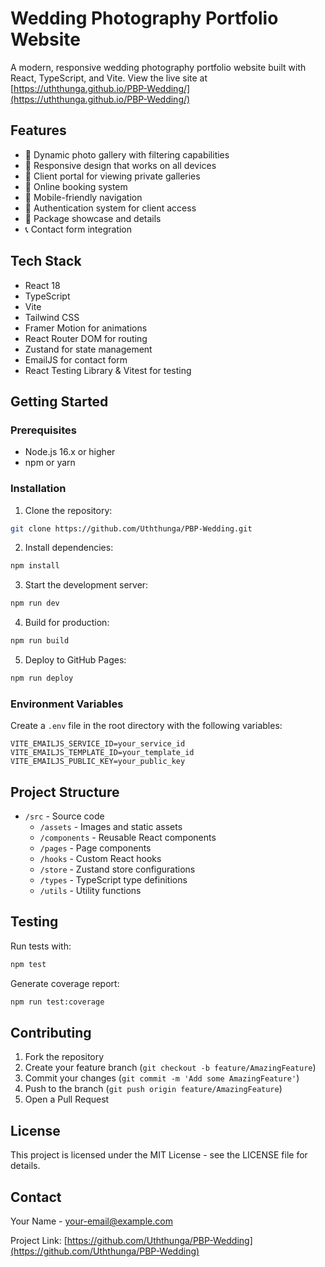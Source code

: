 # Wedding Photography Portfolio Website

A modern, responsive wedding photography portfolio website built with React, TypeScript, and Vite. View the live site at [https://uththunga.github.io/PBP-Wedding/](https://uththunga.github.io/PBP-Wedding/)

## Features

- 📸 Dynamic photo gallery with filtering capabilities
- 🎨 Responsive design that works on all devices
- 👥 Client portal for viewing private galleries
- 📅 Online booking system
- 📱 Mobile-friendly navigation
- 🔐 Authentication system for client access
- 💼 Package showcase and details
- 📞 Contact form integration

## Tech Stack

- React 18
- TypeScript
- Vite
- Tailwind CSS
- Framer Motion for animations
- React Router DOM for routing
- Zustand for state management
- EmailJS for contact form
- React Testing Library & Vitest for testing

## Getting Started

### Prerequisites

- Node.js 16.x or higher
- npm or yarn

### Installation

1. Clone the repository:
```bash
git clone https://github.com/Uththunga/PBP-Wedding.git
```

2. Install dependencies:
```bash
npm install
```

3. Start the development server:
```bash
npm run dev
```

4. Build for production:
```bash
npm run build
```

5. Deploy to GitHub Pages:
```bash
npm run deploy
```

### Environment Variables

Create a `.env` file in the root directory with the following variables:
```
VITE_EMAILJS_SERVICE_ID=your_service_id
VITE_EMAILJS_TEMPLATE_ID=your_template_id
VITE_EMAILJS_PUBLIC_KEY=your_public_key
```

## Project Structure

- `/src` - Source code
  - `/assets` - Images and static assets
  - `/components` - Reusable React components
  - `/pages` - Page components
  - `/hooks` - Custom React hooks
  - `/store` - Zustand store configurations
  - `/types` - TypeScript type definitions
  - `/utils` - Utility functions

## Testing

Run tests with:
```bash
npm test
```

Generate coverage report:
```bash
npm run test:coverage
```

## Contributing

1. Fork the repository
2. Create your feature branch (`git checkout -b feature/AmazingFeature`)
3. Commit your changes (`git commit -m 'Add some AmazingFeature'`)
4. Push to the branch (`git push origin feature/AmazingFeature`)
5. Open a Pull Request

## License

This project is licensed under the MIT License - see the LICENSE file for details.

## Contact

Your Name - [your-email@example.com](mailto:your-email@example.com)

Project Link: [https://github.com/Uththunga/PBP-Wedding](https://github.com/Uththunga/PBP-Wedding)
